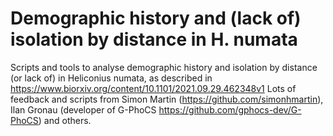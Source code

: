 # Demographic history and (lack of) isolation by distance in H. numata
Scripts and tools to analyse demographic history and isolation by distance (or lack of) in Heliconius numata, as described in
https://www.biorxiv.org/content/10.1101/2021.09.29.462348v1
Lots of feedback and scripts from Simon Martin (https://github.com/simonhmartin), Ilan Gronau (developer of G-PhoCS https://github.com/gphocs-dev/G-PhoCS) and others.
